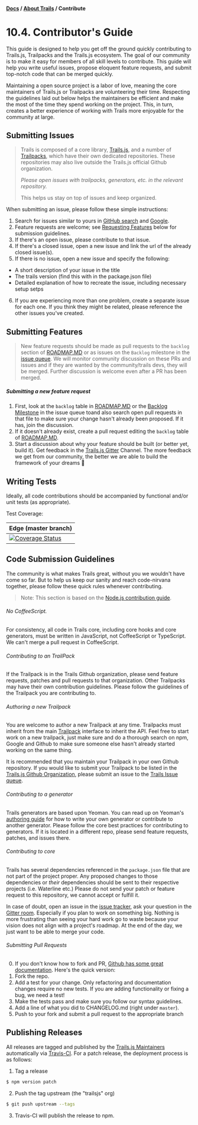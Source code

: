 #### [Docs](../) / [About Trails](./) / Contribute

# 10.4. Contributor's Guide

This guide is designed to help you get off the ground quickly contributing to Trails.js, Trailpacks and the Trails.js ecosystem.  The goal of our community is to make it easy for members of all skill levels to contribute.  This guide will help you write useful issues, propose eloquent feature requests, and submit top-notch code that can be merged quickly.  

Maintaining a open source project is a labor of love, meaning the core maintainers of Trails.js or Trailpacks are volunteering their time.  Respecting the guidelines laid out below helps the maintainers be efficient and make the most of the time they spend working on the project.  This, in turn, creates a better experience of working with Trails more enjoyable for the community at large.

## Submitting Issues

> Trails is composed of a core library, [Trails.js](https://github.com/trailsjs/trails), and a number of [Trailpacks](https://github.com/trailsjs), which have their own dedicated repositories.  These repositories may also live outside the Trails.js official Github organization.  
> 
> _*Please open issues with trailpacks, generators, etc. in the relevant repository.*_  
> 
> This helps us stay on top of issues and keep organized.

When submitting an issue, please follow these simple instructions:

1. Search for issues similar to yours in [GitHub search](https://github.com/trailsjs/trails/search?type=Issues) and [Google](https://www.google.nl/search?q=trails+js). 
2. Feature requests are welcome; see [Requesting Features](#requesting-features) below for submission guidelines.
3. If there's an open issue, please contribute to that issue.
4. If there's a closed issue, open a new issue and link the url of the already closed issue(s).
5. If there is no issue, open a new issue and specify the following:
  - A short description of your issue in the title
  - The trails version (find this with in the package.json file)
  - Detailed explanation of how to recreate the issue, including necessary setup setps
6. If you are experiencing more than one problem, create a separate issue for each one. If you think they might be related, please reference the other issues you've created.



## Submitting Features

> New feature requests should be made as pull requests to the `backlog` section of [ROADMAP.MD](https://github.com/trailsjs/trails/blob/master/ROADMAP.md) or as issues on the `Backlog` milestone in the [issue queue](https://github.com/trailsjs/trails/milestones/Backlog).  We will monitor community discussion on these PRs and issues and if they are wanted by the community/trails devs, they will be merged.  Further discussion is welcome even after a PR has been merged. 

##### Submitting a new feature request
1. First, look at the `backlog` table in [ROADMAP.MD](https://github.com/trailsjs/trails/blob/master/ROADMAP.md) or the [Backlog Milestone](https://github.com/trailsjs/trails/milestones/Backlog) in the issue queue toand also search open pull requests in that file to make sure your change hasn't already been proposed.  If it has, join the discussion.
2. If it doesn't already exist, create a pull request editing the `backlog` table of [ROADMAP.MD](https://github.com/trailsjs/trails/blob/master/ROADMAP.md).
3. Start a discussion about why your feature should be built (or better yet, build it).  Get feedback in the [Trails.js Gitter](https://gitter.im/trailsjs/trails) Channel.  The more feedback we get from our community, the better we are able to build the framework of your dreams :evergreen_tree:

## Writing Tests

Ideally, all code contributions should be accompanied by functional and/or unit tests (as appropriate).  

Test Coverage:

| Edge (master branch) |
|----------------------|
| [![Coverage Status](https://coveralls.io/repos/trailsjs/trails/badge.png)](https://coveralls.io/r/trailsjs/trails) |


## Code Submission Guidelines

The community is what makes Trails great, without you we wouldn't have come so far. But to help us keep our sanity and reach code-nirvana together, please follow these quick rules whenever contributing.

> Note: This section is based on the [Node.js contribution guide](https://github.com/joyent/node/blob/master/CONTRIBUTING.md#contributing).

###### No CoffeeScript.

For consistency, all code in Trails core, including core hooks and core generators, must be written in JavaScript, not CoffeeScript or TypeScript.  We can't merge a pull request in CoffeeScript.

###### Contributing to an TrailPack 

If the Trailpack is in the Trails Github organization, please send feature requests, patches and pull requests to that organization.  Other Trailpacks may have their own contribution guidelines.  Please follow the guidelines of the Trailpack you are contributing to.

###### Authoring a new Trailpack

You are welcome to author a new Trailpack at any time.  Trailpacks must inherit from the main [Trailpack](https://github.com/trailsjs/trailpack) interface to inherit the API.  Feel free to start work on a new trailpack, just make sure and do a thorough search on npm, Google and Github to make sure someone else hasn't already started working on the same thing.  

It is recommended that you maintain your Trailpack in your own Github repository.  If you would like to submit your Trailpack to be listed in the [Trails.js Github Organization](https://github.com/trailsjs), please submit an issue to the [Trails Issue queue](https://github.com/trailsjs/trailpack/issues).

###### Contributing to a generator

Trails generators are based upon Yeoman.  You can read up on Yeoman's [authoring guide](http://yeoman.io/authoring/) for how to write your own generator or contribute to another generator.  Please follow the core best practices for contributing to generators.  If it is located in a different repo, please send feature requests, patches, and issues there.

###### Contributing to core

Trails has several dependencies referenced in the `package.json` file that are not part of the project proper. Any proposed changes to those dependencies or _their_ dependencies should be sent to their respective projects (i.e. Waterline etc.) Please do not send your patch or feature request to this repository, we cannot accept or fulfill it.

In case of doubt, open an issue in the [issue tracker](https://github.com/trailsjs/trails/issues), ask your question in the [Gitter room](http://gitter.im/trailsjs/trails).  Especially if you plan to work on something big. Nothing is more frustrating than seeing your hard work go to waste because your vision does not align with a project's roadmap.  At the end of the day, we just want to be able to merge your code.

###### Submitting Pull Requests

0. If you don't know how to fork and PR, [Github has some great documentation](https://help.github.com/articles/using-pull-requests/).  Here's the quick version:
1. Fork the repo.
2. Add a test for your change. Only refactoring and documentation changes require no new tests. If you are adding functionality or fixing a bug, we need a test!
4. Make the tests pass and make sure you follow our syntax guidelines.
5. Add a line of what you did to CHANGELOG.md (right under `master`).
6. Push to your fork and submit a pull request to the appropriate branch

## Publishing Releases

All releases are tagged and published by the [Trails.js Maintainers](https://github.com/orgs/trailsjs/teams) automatically via [Travis-CI](https://travis-ci.org/trailsjs/trails). For a patch release, the deployment process is as follows:

1. Tag a release
```sh
$ npm version patch
```

2. Push the tag upstream (the "trailsjs" org)
```sh
$ git push upstream --tags
```

3. Travis-CI will publish the release to npm.
